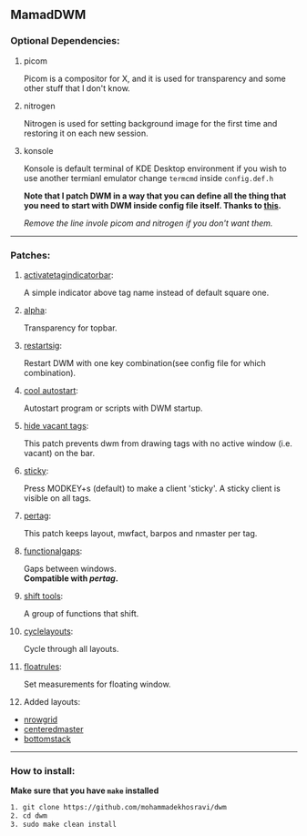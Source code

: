 ## MamadDWM

### Optional Dependencies: 
1. picom

   Picom is a compositor for X, and it is used for transparency and some other stuff that I don't know.
2. nitrogen

   Nitrogen is used for setting background image for the first time and restoring it on each new session.
3. konsole

   Konsole is default terminal of KDE Desktop environment if you wish to use another termianl emulator change
  `termcmd` inside `config.def.h` 

   **Note that I patch DWM in a way that you can define all the thing that you need to start with DWM inside config file itself. Thanks to [this](https://dwm.suckless.org/patches/cool_autostart/).**

   *Remove the line invole picom and nitrogen if you don't want them.*
**********
### Patches:
1. [activatetagindicatorbar](https://dwm.suckless.org/patches/activetagindicatorbar/):

   A simple indicator above tag name instead of default square one.
2. [alpha](https://dwm.suckless.org/patches/alpha/):

   Transparency for topbar.
3. [restartsig](https://dwm.suckless.org/patches/restartsig/):

   Restart DWM with one key combination(see config file for which combination).
4. [cool autostart](https://dwm.suckless.org/patches/cool_autostart/): 

   Autostart program or scripts with DWM startup.
5. [hide vacant tags](https://dwm.suckless.org/patches/hide_vacant_tags/):

   This patch prevents dwm from drawing tags with no active window (i.e. vacant) on the bar.
6. [sticky](https://dwm.suckless.org/patches/sticky/):

   Press MODKEY+s (default) to make a client 'sticky'. A sticky client is visible on all tags.
7. [pertag](https://dwm.suckless.org/patches/pertag/):

   This patch keeps layout, mwfact, barpos and nmaster per tag.
8. [functionalgaps](https://dwm.suckless.org/patches/functionalgaps/):

   Gaps between windows.</br>
   **Compatible with _pertag_.**
9. [shift tools](https://dwm.suckless.org/patches/shift-tools/):

   A group of functions that shift.
10. [cyclelayouts](https://dwm.suckless.org/patches/cyclelayouts/):

     Cycle through all layouts.

11. [floatrules](https://dwm.suckless.org/patches/floatrules/):

     Set measurements for floating window.
12. Added layouts:
  * [nrowgrid](https://dwm.suckless.org/patches/nrowgrid/)
  * [centeredmaster](https://dwm.suckless.org/patches/centeredmaster/)
  * [bottomstack](https://dwm.suckless.org/patches/bottomstack/)
********
### How to install:
**Make sure that you have `make` installed**
```bash
1. git clone https://github.com/mohammadekhosravi/dwm
2. cd dwm
3. sudo make clean install
```
